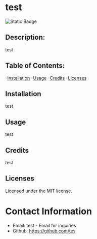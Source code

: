 
  # test
  ![Static Badge](https://img.shields.io/badge/MIT-blue)

  ## Description:
  test

  ## Table of Contents:
  -[Installation](#installation)
  -[Usage](#usage)
  -[Credits](#credits)
  -[Licenses](#licenses)

  ## Installation
  test

  ## Usage
  test

  ## Credits
  test

  ## Licenses
  Licensed under the MIT license.

  # Contact Information
  - Email: test - Email for inquiries
  - Github: https://github.com/tes
